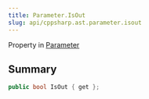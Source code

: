 ```yaml
---
title: Parameter.IsOut
slug: api/cppsharp.ast.parameter.isout
---
```

Property in [Parameter](/api/cppsharp/ast/parameter)

## Summary



```csharp
public bool IsOut { get };
```

